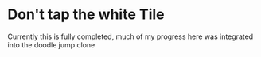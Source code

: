# Don't tap the white Tile

Currently this is fully completed, much of my progress here was integrated into the doodle jump clone
